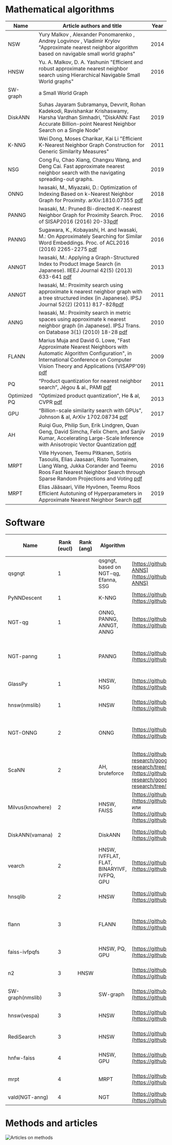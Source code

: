 # Mathematical algorithms

| Name  | Article authors and title | Year |
| ------------- | ------------- | ----|
| NSW | Yury Malkov , Alexander Ponomarenko , Andrey Logvinov , Vladimir Krylov "Approximate nearest neighbor algorithm based on navigable small world graphs" |2014 |
| HNSW  |Yu. A. Malkov, D. A. Yashunin "Efficient and robust approximate nearest neighbor search using Hierarchical Navigable Small World graphs"  |2016 |
| SW-graph |a Small World Graph||
| DiskANN  |Suhas Jayaram Subramanya, Devvrit, Rohan Kadekodi, Ravishankar Krishaswamy, Harsha Vardhan Simhadri, "DiskANN: Fast Accurate Billion-point Nearest Neighbor Search on a Single Node"  |2019 |
| K-NNG |Wei Dong, Moses Charikar, Kai Li "Efficient K-Nearest Neighbor Graph Construction for Generic Similarity Measures" |2011|
|NSG|Cong Fu, Chao Xiang, Changxu Wang, and Deng Cai. Fast approximate nearest neighbor search with the navigating spreading-out graphs.|2019|
|ONNG|Iwasaki, M., Miyazaki, D.: Optimization of Indexing Based on k-Nearest Neighbor Graph for Proximity. arXiv:1810.07355 [pdf](https://arxiv.org/abs/1810.07355) |2018|
|PANNG|Iwasaki, M.: Pruned Bi-directed K-nearest Neighbor Graph for Proximity Search. Proc. of SISAP2016 (2016) 20-33[pdf](https://link.springer.com/chapter/10.1007/978-3-319-46759-7_2)|2016|
|PANNG|Sugawara, K., Kobayashi, H. and Iwasaki, M.: On Approximately Searching for Similar Word Embeddings. Proc. of ACL2016 (2016) 2265-2275 [pdf](https://aclweb.org/anthology/P/P16/P16-1214.pdf)|2016|
|ANNGT|Iwasaki, M.: Applying a Graph-Structured Index to Product Image Search (in Japanese). IIEEJ Journal 42(5) (2013) 633-641 [pdf](https://s.yimg.jp/i/docs/research_lab/articles/miwasaki-iieej-jnl-2013.pdf)|2013|
|ANNGT|Iwasaki, M.: Proximity search using approximate k nearest neighbor graph with a tree structured index (in Japanese). IPSJ Journal 52(2) (2011) 817-828[pdf](https://s.yimg.jp/i/docs/research_lab/articles/miwasaki-ipsj-jnl-2011.pdf)|2011|
|ANNG|Iwasaki, M.: Proximity search in metric spaces using approximate k nearest neighbor graph (in Japanese). IPSJ Trans. on Database 3(1) (2010) 18-28 [pdf](https://s.yimg.jp/i/docs/research_lab/articles/miwasaki-ipsj-tod-2010.pdf)|2010|
|FLANN|Marius Muja and David G. Lowe, "Fast Approximate Nearest Neighbors with Automatic Algorithm Configuration", in International Conference on Computer Vision Theory and Applications (VISAPP'09) [pdf](https://www.cs.ubc.ca/research/flann/uploads/FLANN/flann_visapp09.pdf)|2009|
|PQ|“Product quantization for nearest neighbor search”, Jégou & al., PAMI [pdf](https://inria.hal.science/inria-00514462v2/document)|2011|
|Optimized PQ| “Optimized product quantization”, He & al, CVPR [pdf](http://ieeexplore.ieee.org/abstract/document/6678503/)|2013|
|GPU| “Billion-scale similarity search with GPUs”, Johnson & al, ArXiv 1702.08734 [pdf](https://arxiv.org/abs/1702.08734)|2017|
|AH|Ruiqi Guo, Philip Sun, Erik Lindgren, Quan Geng, David Simcha, Felix Chern, and Sanjiv Kumar, Accelerating Large-Scale Inference with Anisotropic Vector Quantization [pdf](https://arxiv.org/pdf/1908.10396.pdf)|2019|
|MRPT|Ville Hyvonen, Teemu Pitkanen, Sotiris Tasoulis, Elias Jaasaari, Risto Tuomainen, Liang Wang, Jukka Corander and Teemu Roos  Fast Nearest Neighbor Search through Sparse Random Projections and Voting [pdf](https://www.cs.helsinki.fi/u/ttonteri/pub/bigdata2016.pdf)|2016|
|MRPT|Elias Jääsaari, Ville Hyvönen, Teemu Roos Efficient Autotuning of Hyperparameters in Approximate Nearest Neighbor Search [pdf](https://arxiv.org/pdf/1812.07484.pdf)|2019|


# Software
|Name|Rank (eucl)|Rank (ang)|Algorithm|Link|Language|Index in memory/on disk|License|
|----|-----------|----------|---------|----|--------|-----------------------|-------|
|qsgngt|1||qsgngt, based on NGT-qg, Efanna, SSG|[https://github.com/WPJiang/HWTL_SDU-ANNS](https://github.com/WPJiang/HWTL_SDU-ANNS)|Linux binary lib, Python API|memory|?|
|PyNNDescent|1||K-NNG|[https://github.com/lmcinnes/pynndescent/](https://github.com/lmcinnes/pynndescent/)|Python|memory|BSD-2|
|NGT-qg|1||ONNG, PANNG, ANNGT, ANNG|[https://github.com/yahoojapan/ngt.git](https://github.com/yahoojapan/ngt.git)|C++, interfaces Python, Ruby, PHP, Rust, Go, C|disk|Apache-2.0|
|NGT-panng|1||PANNG|[https://github.com/yahoojapan/ngt.git](https://github.com/yahoojapan/ngt.git)|C++, interfaces Python, Ruby, PHP, Rust, Go, C|disk|Apache-2.0|
|GlassPy|1||HNSW, NSG|[https://github.com/zilliztech/pyglass](https://github.com/zilliztech/pyglass)|C++ (Python library)|memory|GPL|
|hnsw(nmslib)|1||HNSW|[https://github.com/searchivarius/nmslib.git](https://github.com/searchivarius/nmslib.git)|C++, interfaces Python|memory?|Apache-2.0|
|NGT-ONNG|2||ONNG|[https://github.com/yahoojapan/ngt.git](https://github.com/yahoojapan/ngt.git)|C++, interfaces Python, Ruby, PHP, Rust, Go, C|disk|Apache-2.0|
|ScaNN|2||AH, bruteforce|[https://github.com/google-research/google-research/tree/master/scann](https://github.com/google-research/google-research/tree/master/scann)|C++, Python interface, (Tensorflow required)|memory?|Apache-2.0|
|Milvus(knowhere)|2||HNSW, FAISS|[https://github.com/milvus-io/knowhere](https://github.com/milvus-io/knowhere) или [https://github.com/zilliztech/Knowhere](https://github.com/zilliztech/Knowhere)|C++, Python interface|memory?|Apache-2.0|
|DiskANN(vamana)|2||DiskANN|[https://github.com/microsoft/diskann](https://github.com/microsoft/diskann)|C++, interfaces Python|disk|MIT|
|vearch|2||HNSW, IVFFLAT, FLAT, BINARYIVF, IVFPQ, GPU|[https://github.com/vearch/vearch](https://github.com/vearch/vearch)|C++, Python interface, (Golang)|disk|Apache-2.0|
|hnsqlib|2||HNSW|[https://github.com/nmslib/hnsw.git](https://github.com/nmslib/hnsw.git)|C++, Python interface||Apache-2.0|
|flann|3||FLANN|[https://github.com/mariusmuja/flann](https://github.com/mariusmuja/flann)|C++, interfaces C, MATLAB, Python, and Ruby|memory|BSD|
|faiss-ivfpqfs|3||HNSW, PQ, GPU|[https://github.com/facebookresearch/faiss](https://github.com/facebookresearch/faiss)|C++, Python interface||MIT|
|n2|3|HNSW||[https://github.com/kakao/n2/](https://github.com/kakao/n2/)|C++, Python interface|memory|Apache-2.0|
|SW-graph(nmslib)|3||SW-graph|[https://github.com/searchivarius/nmslib.git](https://github.com/searchivarius/nmslib.git)|C++, interfaces Python|memory?|Apache-2.0|
|hnsw(vespa)|3||HNSW|[https://github.com/vespa-engine/vespa](https://github.com/vespa-engine/vespa)|C++, interfaces Python|memory?|Apache-2.0|
|RediSearch|3||HNSW|[https://github.com/RediSearch/RediSearch](https://github.com/RediSearch/RediSearch)|REDIS module (C language)|Redis Db|RedisSALv2|
|hnfw-faiss|4||HNSW, GPU|[https://github.com/facebookresearch/faiss](https://github.com/facebookresearch/faiss)|C++, Python interface||MIT|
|mrpt|4||MRPT|[https://github.com/vioshyvo/mrpt](https://github.com/vioshyvo/mrpt)|C++, Python interface|memory|MIT|
|vald(NGT-anng)|4||NGT|[https://github.com/vdaas/vald](https://github.com/vdaas/vald)|Golang|?|Apache-2.05|


# Methods and articles
![Articles on methods](https://raw.githubusercontent.com/wiki/facebookresearch/faiss/PQ_variants_Faiss_annotated.png)